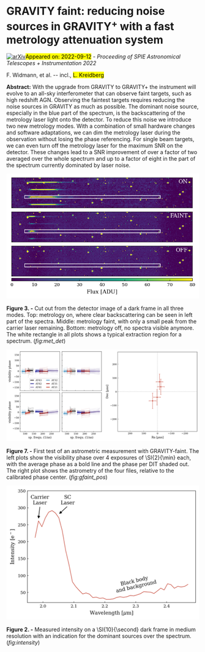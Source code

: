 <div class="macros" style="visibility:hidden;">
$\newcommand{\ensuremath}{}$
$\newcommand{\xspace}{}$
$\newcommand{\object}[1]{\texttt{#1}}$
$\newcommand{\farcs}{{.}''}$
$\newcommand{\farcm}{{.}'}$
$\newcommand{\arcsec}{''}$
$\newcommand{\arcmin}{'}$
$\newcommand{\ion}[2]{#1#2}$
$\newcommand{\textsc}[1]{\textrm{#1}}$
$\newcommand{\hl}[1]{\textrm{#1}}$
$\newcommand{\footnote}[1]{}$
$\newcommand{\GP}{GRAVITY^+}$
$\newcommand{\baselinestretch}{1.0}$</div>

<div class="macros" style="visibility:hidden;">
$\newcommand{\ensuremath}{}$
$\newcommand{\xspace}{}$
$\newcommand{\object}[1]{\texttt{#1}}$
$\newcommand{\farcs}{{.}''}$
$\newcommand{\farcm}{{.}'}$
$\newcommand{\arcsec}{''}$
$\newcommand{\arcmin}{'}$
$\newcommand{\ion}[2]{#1#2}$
$\newcommand{\textsc}[1]{\textrm{#1}}$
$\newcommand{\hl}[1]{\textrm{#1}}$
$\newcommand{\footnote}[1]{}$
$\newcommand{\GP}{GRAVITY^+}$
$\newcommand{\baselinestretch}{1.0}$</div>



<div id="title">

# GRAVITY faint: reducing noise sources in GRAVITY$^+$ with a fast metrology attenuation system

</div>
<div id="comments">

[![arXiv](https://img.shields.io/badge/arXiv-2209.05593-b31b1b.svg)](https://arxiv.org/abs/2209.05593)<mark>Appeared on: 2022-09-12</mark> - _Proceeding of SPIE Astronomical Telescopes + Instrumentation 2022_

</div>
<div id="authors">

F. Widmann, et al. -- incl., <mark><mark>L. Kreidberg</mark></mark>

</div>
<div id="abstract">

**Abstract:** With the upgrade from GRAVITY to GRAVITY+ the instrument will evolve to an all-sky interferometer that can observe faint targets, such as high redshift AGN. Observing the faintest targets requires reducing the noise sources in GRAVITY as much as possible. The dominant noise source, especially in the blue part of the spectrum, is the backscattering of the metrology laser light onto the detector. To reduce this noise we introduce two new metrology modes. With a combination of small hardware changes and software adaptations, we can dim the metrology laser during the observation without losing the phase referencing. For single beam targets, we can even turn off the metrology laser for the maximum SNR on the detector. These changes lead to a SNR improvement of over a factor of two averaged over the whole spectrum and up to a factor of eight in the part of the spectrum currently dominated by laser noise.

</div>

<div id="div_fig1">

<img src="tmp_2209.05593/./figures/metrology_detector.png" alt="Fig3" width="100%"/>

**Figure 3. -** Cut out from the detector image of a dark frame in all three modes. Top: metrology on, where clear backscattering can be seen in left part of the spectra. Middle: metrology faint, with only a small peak from the carrier laser remaining. Bottom: metrology off, no spectra visible anymore. The white rectangle in all plots shows a typical extraction region for a spectrum. (*fig:met_det*)

</div>
<div id="div_fig2">

<img src="tmp_2209.05593/./figures/gfaint_pos.png" alt="Fig7" width="100%"/>

**Figure 7. -** First test of an astrometric measurement with GRAVITY-faint. The left plots show the visibility phase over 4 exposures of \SI{2}{\min} each, with the average phase as a bold line and the phase per DIT shaded out. The right plot shows the astrometry of the four files, relative to the calibrated phase center. (*fig:gfaint_pos*)

</div>
<div id="div_fig3">

<img src="tmp_2209.05593/./figures/intensity_dark.png" alt="Fig2" width="100%"/>

**Figure 2. -** Measured intensity on a \SI{10}{\second} dark frame in medium resolution with an indication for the dominant sources over the spectrum. (*fig:intensity*)

</div>